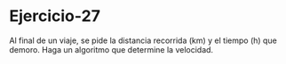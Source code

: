 # Ejercicio-27
Al final de un viaje, se pide la distancia recorrida (km) y el tiempo (h) que demoro. Haga un algoritmo que determine la velocidad.
